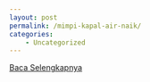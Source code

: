 ```yaml
---
layout: post
permalink: /mimpi-kapal-air-naik/
categories:
    - Uncategorized
---
```


[Baca Selengkapnya](/10)